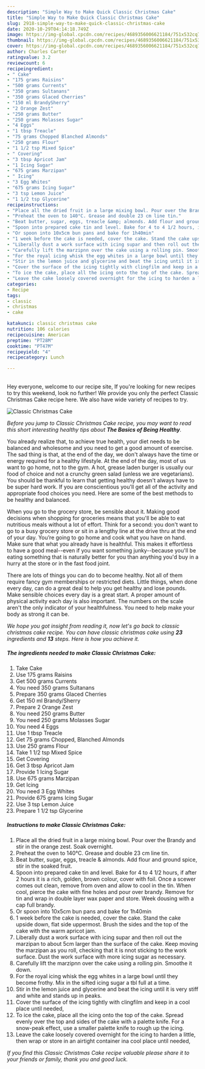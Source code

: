 ```yaml
---
description: "Simple Way to Make Quick Classic Christmas Cake"
title: "Simple Way to Make Quick Classic Christmas Cake"
slug: 2918-simple-way-to-make-quick-classic-christmas-cake
date: 2020-10-29T04:14:18.749Z
image: https://img-global.cpcdn.com/recipes/4689356006621184/751x532cq70/classic-christmas-cake-recipe-main-photo.jpg
thumbnail: https://img-global.cpcdn.com/recipes/4689356006621184/751x532cq70/classic-christmas-cake-recipe-main-photo.jpg
cover: https://img-global.cpcdn.com/recipes/4689356006621184/751x532cq70/classic-christmas-cake-recipe-main-photo.jpg
author: Charles Carter
ratingvalue: 3.2
reviewcount: 6
recipeingredient:
- " Cake"
- "175 grams Raisins"
- "500 grams Currents"
- "350 grams Sultanans"
- "350 grams Glaced Cherries"
- "150 ml BrandySherry"
- "2 Orange Zest"
- "250 grams Butter"
- "250 grams Molasses Sugar"
- "4 Eggs"
- "1 tbsp Treacle"
- "75 grams Chopped Blanched Almonds"
- "250 grams Flour"
- "1 1/2 tsp Mixed Spice"
- " Covering"
- "3 tbsp Apricot Jam"
- "1 Icing Sugar"
- "675 grams Marzipan"
- " Icing"
- "3 Egg Whites"
- "675 grams Icing Sugar"
- "3 tsp Lemon Juice"
- "1 1/2 tsp Glycerine"
recipeinstructions:
- "Place all the dried fruit in a large mixing bowl. Pour over the Brandy and stir in the orange zest. Soak overnight."
- "Preheat the oven to 140°C. Grease and double 23 cm line tin."
- "Beat butter, sugar, eggs, treacle &amp; almonds. Add flour and ground spice, stir in the soaked fruit."
- "Spoon into prepared cake tin and level. Bake for 4 to 4 1/2 hours, if after 2 hours it is a  rich, golden, brown colour, cover with foil. Once a scewer comes out clean, remove from oven and allow to cool in the tin. When cool, pierce the cake with fine holes and pour over brandy. Remove for tin and wrap in double layer wax paper and store. Week dousing with a cap full brandy."
- "Or spoon into 10x5cm bun pans and bake for 1h40min"
- "1 week before the cake is needed, cover the cake. Stand the cake upside down, flat side uppermost. Brush the sides and the top of the cake with the warm apricot jam."
- "Liberally dust a work surface with icing supar and then roll out the marzipan to about 5cm larger than the surface of the cake. Keep moving the marzipan as you roll, checking that it is nnot sticking to the work surface. Dust the work surface with more icing sugar as necessary."
- "Carefully lift the marzipnn over the cake using a rolling pin. Smoothe it down."
- "For the royal icing whisk the egg whites in a large bowl until they become frothy. Mix in the sifted icing sugar a tbl full at a time."
- "Stir in the lemon juice and glycerine and beat the icing until it is very stiff and white and stands up in peaks."
- "Cover the surface of the icing tightly with clingfilm and keep in a cool place until needed,"
- "To ice the cake, place all the icing onto the top of the cake. Spread evenly over the top and sides of the cake with a palette knife. For a snow-peak effect, use a smaller palette knife to rough up the icing."
- "Leave the cake loosely covered overnight for the icing to harden a little, then wrap or store in an airtight container ina cool place until needed,"
categories:
- Recipe
tags:
- classic
- christmas
- cake

katakunci: classic christmas cake 
nutrition: 106 calories
recipecuisine: American
preptime: "PT28M"
cooktime: "PT47M"
recipeyield: "4"
recipecategory: Lunch

---
```

<br>
Hey everyone, welcome to our recipe site, If you're looking for new recipes to try this weekend, look no further! We provide you only the perfect Classic Christmas Cake recipe here. We also have wide variety of recipes to try.
<br>


![Classic Christmas Cake](https://img-global.cpcdn.com/recipes/4689356006621184/751x532cq70/classic-christmas-cake-recipe-main-photo.jpg)

<i>Before you jump to Classic Christmas Cake recipe, you may want to read this short interesting healthy tips about <strong>The Basics of Being Healthy</strong>.</i>

You already realize that, to achieve true health, your diet needs to be balanced and wholesome and you need to get a good amount of exercise. The sad thing is that, at the end of the day, we don't always have the time or energy required for a healthy lifestyle. At the end of the day, most of us want to go home, not to the gym. A hot, grease laden burger is usually our food of choice and not a crunchy green salad (unless we are vegetarians). You should be thankful to learn that getting healthy doesn't always have to be super hard work. If you are conscientious you'll get all of the activity and appropriate food choices you need. Here are some of the best methods to be healthy and balanced.

When you go to the grocery store, be sensible about it. Making good decisions when shopping for groceries means that you'll be able to eat nutritious meals without a lot of effort. Think for a second: you don't want to go to a busy grocery store or sit in a lengthy line at the drive thru at the end of your day. You’re going to go home and cook what you have on hand. Make sure that what you already have is healthful. This makes it effortless to have a good meal--even if you want something junky--because you'll be eating something that is naturally better for you than anything you'd buy in a hurry at the store or in the fast food joint.

There are lots of things you can do to become healthy. Not all of them require fancy gym memberships or restricted diets. Little things, when done every day, can do a great deal to help you get healthy and lose pounds. Make sensible choices every day is a great start. A proper amount of physical activity each day is also important. The numbers on the scale aren't the only indicator of your healthfulness. You need to help make your body as strong it can be. 


<i>We hope you got insight from reading it, now let's go back to classic christmas cake recipe. You can have classic christmas cake using <strong>23</strong> ingredients and <strong>13</strong> steps. Here is how you achieve it.
</i>

##### The ingredients needed to make Classic Christmas Cake:

1. Take  Cake
1. Use 175 grams Raisins
1. Get 500 grams Currents
1. You need 350 grams Sultanans
1. Prepare 350 grams Glaced Cherries
1. Get 150 ml Brandy/Sherry
1. Prepare 2 Orange Zest
1. You need 250 grams Butter
1. You need 250 grams Molasses Sugar
1. You need 4 Eggs
1. Use 1 tbsp Treacle
1. Get 75 grams Chopped, Blanched Almonds
1. Use 250 grams Flour
1. Take 1 1/2 tsp Mixed Spice
1. Get  Covering
1. Get 3 tbsp Apricot Jam
1. Provide 1 Icing Sugar
1. Use 675 grams Marzipan
1. Get  Icing
1. You need 3 Egg Whites
1. Provide 675 grams Icing Sugar
1. Use 3 tsp Lemon Juice
1. Prepare 1 1/2 tsp Glycerine


##### Instructions to make Classic Christmas Cake:

1. Place all the dried fruit in a large mixing bowl. Pour over the Brandy and stir in the orange zest. Soak overnight.
1. Preheat the oven to 140°C. Grease and double 23 cm line tin.
1. Beat butter, sugar, eggs, treacle &amp; almonds. Add flour and ground spice, stir in the soaked fruit.
1. Spoon into prepared cake tin and level. Bake for 4 to 4 1/2 hours, if after 2 hours it is a  rich, golden, brown colour, cover with foil. Once a scewer comes out clean, remove from oven and allow to cool in the tin. When cool, pierce the cake with fine holes and pour over brandy. Remove for tin and wrap in double layer wax paper and store. Week dousing with a cap full brandy.
1. Or spoon into 10x5cm bun pans and bake for 1h40min
1. 1 week before the cake is needed, cover the cake. Stand the cake upside down, flat side uppermost. Brush the sides and the top of the cake with the warm apricot jam.
1. Liberally dust a work surface with icing supar and then roll out the marzipan to about 5cm larger than the surface of the cake. Keep moving the marzipan as you roll, checking that it is nnot sticking to the work surface. Dust the work surface with more icing sugar as necessary.
1. Carefully lift the marzipnn over the cake using a rolling pin. Smoothe it down.
1. For the royal icing whisk the egg whites in a large bowl until they become frothy. Mix in the sifted icing sugar a tbl full at a time.
1. Stir in the lemon juice and glycerine and beat the icing until it is very stiff and white and stands up in peaks.
1. Cover the surface of the icing tightly with clingfilm and keep in a cool place until needed,
1. To ice the cake, place all the icing onto the top of the cake. Spread evenly over the top and sides of the cake with a palette knife. For a snow-peak effect, use a smaller palette knife to rough up the icing.
1. Leave the cake loosely covered overnight for the icing to harden a little, then wrap or store in an airtight container ina cool place until needed,


<i>If you find this Classic Christmas Cake recipe valuable please share it to your friends or family, thank you and good luck.</i>
